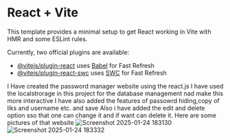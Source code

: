 # React + Vite

This template provides a minimal setup to get React working in Vite with HMR and some ESLint rules.

Currently, two official plugins are available:

- [@vitejs/plugin-react](https://github.com/vitejs/vite-plugin-react/blob/main/packages/plugin-react/README.md) uses [Babel](https://babeljs.io/) for Fast Refresh
- [@vitejs/plugin-react-swc](https://github.com/vitejs/vite-plugin-react-swc) uses [SWC](https://swc.rs/) for Fast Refresh

I Have created the password manager website using the react.js
I have used the localstrorage in this project for the database management nad make this more interactive
I have also added the features of passowrd hiding,copy of liks and username etc. and save 
Also i have added the edit and delete option sso that one can change it and if want can delete it. 
Here are some pictures of that website
![Screenshot 2025-01-24 183130](https://github.com/user-attachments/assets/944169b7-a0a6-4fa2-a653-989722085190)
![Screenshot 2025-01-24 183332](https://github.com/user-attachments/assets/c64e8808-1af8-41f0-8d97-1d9e087f3178)
